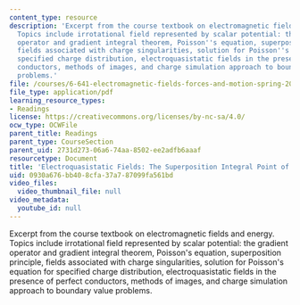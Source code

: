 ```yaml
---
content_type: resource
description: 'Excerpt from the course textbook on electromagnetic fields and energy.
  Topics include irrotational field represented by scalar potential: the gradient
  operator and gradient integral theorem, Poisson''s equation, superposition principle,
  fields associated with charge singularities, solution for Poisson''s equation for
  specified charge distribution, electroquasistatic fields in the presence of perfect
  conductors, methods of images, and charge simulation approach to boundary value
  problems.'
file: /courses/6-641-electromagnetic-fields-forces-and-motion-spring-2005/0930a676bb408cfa37a787099fa561bd_04.pdf
file_type: application/pdf
learning_resource_types:
- Readings
license: https://creativecommons.org/licenses/by-nc-sa/4.0/
ocw_type: OCWFile
parent_title: Readings
parent_type: CourseSection
parent_uid: 2731d273-06a6-74aa-8502-ee2adfb6aaaf
resourcetype: Document
title: 'Electroquasistatic Fields: The Superposition Integral Point of View'
uid: 0930a676-bb40-8cfa-37a7-87099fa561bd
video_files:
  video_thumbnail_file: null
video_metadata:
  youtube_id: null
---
```

Excerpt from the course textbook on electromagnetic fields and energy. Topics include irrotational field represented by scalar potential: the gradient operator and gradient integral theorem, Poisson's equation, superposition principle, fields associated with charge singularities, solution for Poisson's equation for specified charge distribution, electroquasistatic fields in the presence of perfect conductors, methods of images, and charge simulation approach to boundary value problems.